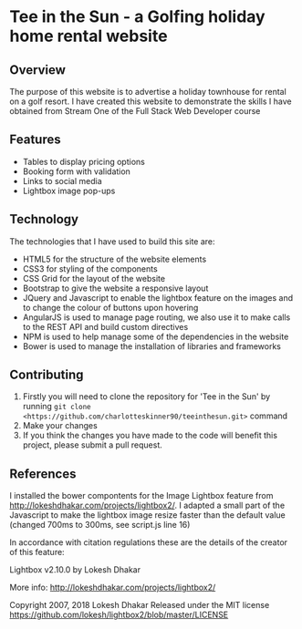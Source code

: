 # Tee in the Sun - a Golfing holiday home rental website

## Overview
The purpose of this website is to advertise a holiday townhouse for rental on a golf resort. I have created this website to demonstrate the skills I have obtained from Stream One of the Full Stack Web Developer course

## Features

- Tables to display pricing options
- Booking form with validation
- Links to social media
- Lightbox image pop-ups

## Technology

The technologies that I have used to build this site are:
 - HTML5 for the structure of the website elements
 - CSS3 for styling of the components
 - CSS Grid for the layout of the website
 - Bootstrap to give the website a responsive layout
 - JQuery and Javascript to enable the lightbox feature on the images and to change the colour of buttons upon hovering
 - AngularJS is used to manage page routing, we also use it to make calls to the REST API and build custom directives
 - NPM is used to help manage some of the dependencies in the website
 - Bower is used to manage the installation of libraries and frameworks

## Contributing

1. Firstly you will need to clone the repository for 'Tee in the Sun' by running ```git clone <https://github.com/charlotteskinner90/teeinthesun.git>``` command
2. Make your changes
3. If you think the changes you have made to the code will benefit this project, please submit a pull request.

## References

I installed the bower compontents for the Image Lightbox feature from http://lokeshdhakar.com/projects/lightbox2/. I adapted a small part of the Javascript to make the lightbox image resize faster than the default value (changed 700ms to 300ms, see script.js line 16)

In accordance with citation regulations these are the details of the creator of this feature:

 Lightbox v2.10.0
 by Lokesh Dhakar

 More info:
 http://lokeshdhakar.com/projects/lightbox2/

 Copyright 2007, 2018 Lokesh Dhakar
 Released under the MIT license
 https://github.com/lokesh/lightbox2/blob/master/LICENSE